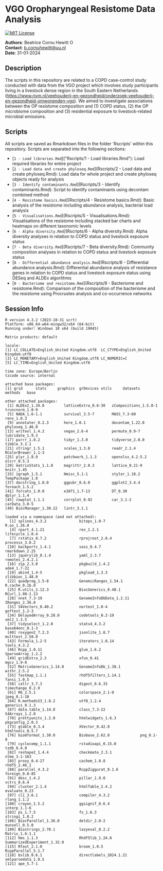 # VGO Oropharyngeal Resistome Data Analysis

[![MIT License](https://img.shields.io/badge/License-MIT-blue.svg)](https://opensource.org/licenses/MIT)

**Authors**: Beatrice Cornu Hewitt <a href="https://orcid.org/0000-0002-4594-4393" target="orcid.widget" rel="noopener noreferrer" style="vertical-align:top;"><img src="https://orcid.org/sites/default/files/images/orcid_16x16.png" style="width:1em;margin-right:.5em;" alt="ORCID iD icon"></a><br>
**Contact**: b.cornuhewitt@uu.nl<br>
**Date**: 31-01-2024<br>

## Description
The scripts in this repository are related to a COPD case-control study conducted with data from the VGO project which involves study participants living in a livestock dense region in the South Eastern Netherlands (https://www.rivm.nl/veehouderij-en-gezondheid/onderzoek-veehouderij-en-gezondheid-omwonenden-vgo). We aimed to investigate associations between the OP resistome composition and (1) COPD status, (2) the OP microbiome composition and (3) residential exposure to livestock-related microbial emissions.

## Scripts
All scripts are saved as Rmarkdown files in the folder 'Rscripts' within this repository. Scripts are separated into the following sections:

*  [`1 - Load libraries.Rmd`]("Rscripts/1 - Load libraries.Rmd"): Load required libraries for entire project
*  [`2 - Load data and create phyloseq.Rmd`](Rscripts/2 - Load data and create phyloseq.Rmd): Load data for whole project and create phyloseq objects ready for analysis
*  [`3 - Identify contaminants.Rmd`](Rscripts/3 - Identify contaminants.Rmd): Script to identify contaminants using decontam combined method
*  [`4 - Resistome basics.Rmd`](Rscripts/4 - Resistome basics.Rmd): Basic analysis of the resistome including abundance analysis, bacterial load analysis
*  [`5 - Visualisations.Rmd`](Rscripts/5 - Visualisations.Rmd): Visualisations of the resistome including stacked bar charts and heatmaps on different taxonomic levels
*  [`6 - Alpha diversity.Rmd`](Rscripts/6 - Alpha diversity.Rmd): Alpha diversity analyses in relation to COPD status and livestock exposure status
*  [`7 - Beta diversity.Rmd`](Rscripts/7 - Beta diversity.Rmd): Community composition analyses in relation to COPD status and livestock exposure status
*  [`8 - Differential abundance analysis.Rmd`](Rscripts/8 - Differential abundance analysis.Rmd): Differential abundance analysis of resistance genes in relation to COPD status and livestock exposure status using DESeq and ALDEx algorithms
*  [`9 - Bacteriome and resistome.Rmd`](Rscripts/9 - Bacteriome and resistome.Rmd): Comparison of the composition of the bacteriome and the resistome using Procrustes analysis and co-occurrence networks


## Session Info 
```
R version 4.3.2 (2023-10-31 ucrt)
Platform: x86_64-w64-mingw32/x64 (64-bit)
Running under: Windows 10 x64 (build 19045)

Matrix products: default

locale:
[1] LC_COLLATE=English_United Kingdom.utf8  LC_CTYPE=English_United Kingdom.utf8   
[3] LC_MONETARY=English_United Kingdom.utf8 LC_NUMERIC=C                           
[5] LC_TIME=English_United Kingdom.utf8    

time zone: Europe/Berlin
tzcode source: internal

attached base packages:
[1] grid      stats     graphics  grDevices utils     datasets  methods   base     

other attached packages:
 [1] ALDEx2_1.34.0         latticeExtra_0.6-30   zCompositions_1.5.0-1 truncnorm_1.0-9      
 [5] NADA_1.6-1.1          survival_3.5-7        MASS_7.3-60           renv_1.0.3           
 [9] annotater_0.2.3       here_1.0.1            decontam_1.22.0       phyloseq_1.46.0      
[13] writexl_1.4.2         vegan_2.6-4           permute_0.9-7         lubridate_1.9.3      
[17] purrr_1.0.2           tidyr_1.3.0           tidyverse_2.0.0       tibble_3.2.1         
[21] stringr_1.5.1         scales_1.3.0          readr_2.1.4           RColorBrewer_1.1-3   
[25] plyr_1.8.9            patchwork_1.1.3       openxlsx_4.2.5.2      olsrr_0.5.3          
[29] matrixStats_1.1.0     magrittr_2.0.3        lattice_0.21-9        knitr_1.45           
[33] igraph_1.5.1          Hmisc_5.1-1           styler_1.10.2         TempPackage_1.0      
[37] docstring_1.0.0       ggpubr_0.6.0          ggplot2_3.4.4         foreach_1.5.2        
[41] forcats_1.0.0         e1071_1.7-13          DT_0.30               dplyr_1.1.4          
[45] cowplot_1.1.1         corrplot_0.92         car_3.1-2             carData_3.0-5        
[49] BiocManager_1.30.22   lintr_3.1.1          

loaded via a namespace (and not attached):
  [1] splines_4.3.2               bitops_1.0-7                R.oo_1.26.0                
  [4] rpart_4.1.21                rex_1.2.1                   lifecycle_1.0.4            
  [7] rstatix_0.7.2               rprojroot_2.0.4             processx_3.8.2             
 [10] backports_1.4.1             sass_0.4.7                  rmarkdown_2.25             
 [13] jquerylib_0.1.4             yaml_2.3.7                  remotes_2.4.2.1            
 [16] zip_2.3.0                   pkgbuild_1.4.2              ade4_1.7-22                
 [19] abind_1.4-5                 pkgload_1.3.3               zlibbioc_1.48.0            
 [22] quadprog_1.5-8              GenomicRanges_1.54.1        R.cache_0.16.0             
 [25] R.utils_2.12.3              BiocGenerics_0.48.1         RCurl_1.98-1.13            
 [28] nnet_7.3-19                 GenomeInfoDbData_1.2.11     IRanges_2.36.0             
 [31] S4Vectors_0.40.2            nortest_1.0-4               goftest_1.2-3              
 [34] DelayedArray_0.28.0         codetools_0.2-19            xml2_1.3.5                 
 [37] tidyselect_1.2.0            stats4_4.3.2                base64enc_0.1-3            
 [40] roxygen2_7.2.3              jsonlite_1.8.7              multtest_2.58.0            
 [43] Formula_1.2-5               iterators_1.0.14            tools_4.3.2                
 [46] Rcpp_1.0.11                 glue_1.6.2                  SparseArray_1.2.2          
 [49] gridExtra_2.3               xfun_0.41                   mgcv_1.9-0                 
 [52] MatrixGenerics_1.14.0       GenomeInfoDb_1.38.1         withr_2.5.2                
 [55] fastmap_1.1.1               rhdf5filters_1.14.1         fansi_1.0.5                
 [58] callr_3.7.3                 digest_0.6.33               timechange_0.2.0           
 [61] R6_2.5.1                    colorspace_2.1-0            jpeg_0.1-10                
 [64] R.methodsS3_1.8.2           utf8_1.2.4                  generics_0.1.3             
 [67] data.table_1.14.8           class_7.3-22                S4Arrays_1.2.0             
 [70] prettyunits_1.2.0           htmlwidgets_1.6.3           pkgconfig_2.0.3            
 [73] gtable_0.3.4                XVector_0.42.0              htmltools_0.5.7            
 [76] biomformat_1.30.0           Biobase_2.62.0              png_0.1-8                  
 [79] cyclocomp_1.1.1             rstudioapi_0.15.0           tzdb_0.4.0                 
 [82] reshape2_1.4.4              checkmate_2.3.1             nlme_3.1-163               
 [85] proxy_0.4-27                cachem_1.0.8                rhdf5_2.46.1               
 [88] parallel_4.3.2              RcppZiggurat_0.1.6          foreign_0.8-85             
 [91] desc_1.4.2                  pillar_1.9.0                vctrs_0.6.4                
 [94] cluster_2.1.4               htmlTable_2.4.2             evaluate_0.23              
 [97] cli_3.6.1                   compiler_4.3.2              rlang_1.1.2                
[100] crayon_1.5.2                ggsignif_0.6.4              interp_1.1-6               
[103] ps_1.7.5                    fs_1.6.3                    stringi_1.8.2              
[106] BiocParallel_1.36.0         deldir_2.0-2                munsell_0.5.0              
[109] Biostrings_2.70.1           lazyeval_0.2.2              Matrix_1.6-1.1             
[112] hms_1.1.3                   Rhdf5lib_1.24.0             SummarizedExperiment_1.32.0
[115] Rfast_2.1.0                 broom_1.0.5                 RcppParallel_5.1.7         
[118] bslib_0.6.1                 directlabels_2024.1.21      xmlparsedata_1.0.5         
[121] ape_5.7-1  
```
